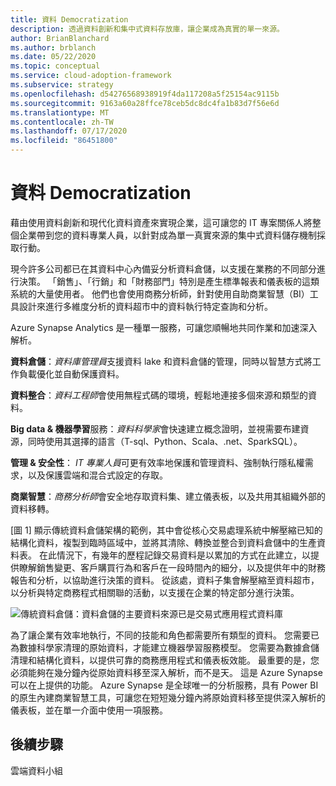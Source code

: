 ```yaml
---
title: 資料 Democratization
description: 透過資料創新和集中式資料存放庫，讓企業成為真實的單一來源。
author: BrianBlanchard
ms.author: brblanch
ms.date: 05/22/2020
ms.topic: conceptual
ms.service: cloud-adoption-framework
ms.subservice: strategy
ms.openlocfilehash: d54276568938919f4da117208a5f25154ac9115b
ms.sourcegitcommit: 9163a60a28ffce78ceb5dc8dc4fa1b83d7f56e6d
ms.translationtype: MT
ms.contentlocale: zh-TW
ms.lasthandoff: 07/17/2020
ms.locfileid: "86451800"
---
```

# <a name="data-democratization"></a>資料 Democratization

藉由使用資料創新和現代化資料資產來實現企業，這可讓您的 IT 專案關係人將整個企業帶到您的資料專業人員，以針對成為單一真實來源的集中式資料儲存機制採取行動。

現今許多公司都已在其資料中心內備妥分析資料倉儲，以支援在業務的不同部分進行決策。 「銷售」、「行銷」和「財務部門」特別是產生標準報表和儀表板的這類系統的大量使用者。 他們也會使用商務分析師，針對使用自助商業智慧（BI）工具設計來進行多維度分析的資料超市中的資料執行特定查詢和分析。  

Azure Synapse Analytics 是一種單一服務，可讓您順暢地共同作業和加速深入解析。

**資料倉儲**：*資料庫管理員*支援資料 lake 和資料倉儲的管理，同時以智慧方式將工作負載優化並自動保護資料。

**資料整合**：*資料工程師*會使用無程式碼的環境，輕鬆地連接多個來源和類型的資料。

**Big data & 機器學習**服務：*資料科學家*會快速建立概念證明，並視需要布建資源，同時使用其選擇的語言（T-sql、Python、Scala、.net、SparkSQL）。

**管理 & 安全性**： *IT 專業人員*可更有效率地保護和管理資料、強制執行隱私權需求，以及保護雲端和混合式設定的存取。

**商業智慧**：*商務分析師*會安全地存取資料集、建立儀表板，以及共用其組織外部的資料移轉。

[圖 1] 顯示傳統資料倉儲架構的範例，其中會從核心交易處理系統中解壓縮已知的結構化資料，複製到臨時區域中，並將其清除、轉換並整合到資料倉儲中的生產資料表。 在此情況下，有幾年的歷程記錄交易資料是以累加的方式在此建立，以提供瞭解銷售變更、客戶購買行為和客戶在一段時間內的細分，以及提供年中的財務報告和分析，以協助進行決策的資料。 從該處，資料子集會解壓縮至資料超市，以分析與特定商務程式相關聯的活動，以支援在企業的特定部分進行決策。

![傳統資料倉儲：資料倉儲的主要資料來源已是交易式應用程式資料庫](../../_images/analytics/the-classic-data-warehouse.png)

為了讓企業有效率地執行，不同的技能和角色都需要所有類型的資料。 您需要已為數據科學家清理的原始資料，才能建立機器學習服務模型。 您需要為數據倉儲清理和結構化資料，以提供可靠的商務應用程式和儀表板效能。 最重要的是，您必須能夠在幾分鐘內從原始資料移至深入解析，而不是天。 這是 Azure Synapse 可以在上提供的功能。 Azure Synapse 是全球唯一的分析服務，具有 Power BI 的原生內建商業智慧工具，可讓您在短短幾分鐘內將原始資料移至提供深入解析的儀表板，並在單一介面中使用一項服務。

## <a name="next-steps"></a>後續步驟

<!-- TODO: More detail needed here. -->

雲端資料小組
